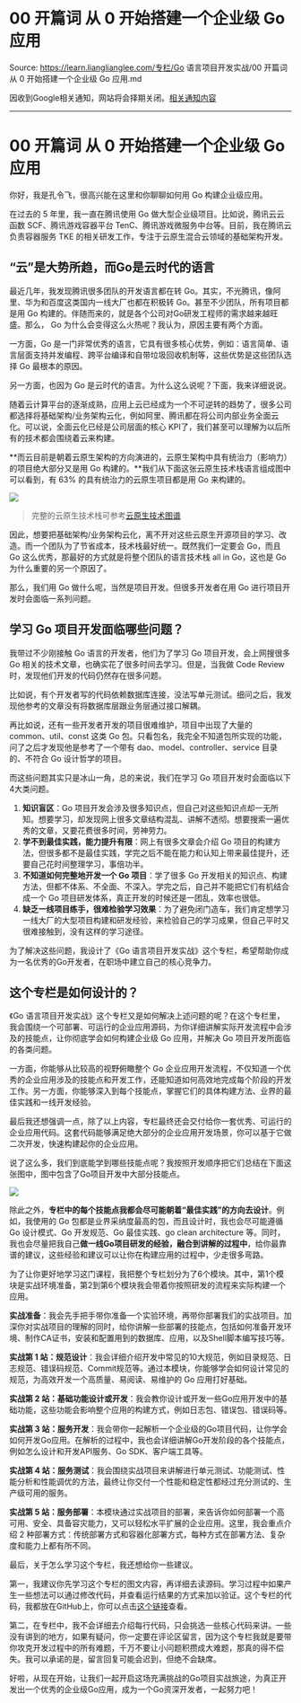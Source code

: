 # 00 开篇词 从 0 开始搭建一个企业级 Go 应用 

Source: https://learn.lianglianglee.com/专栏/Go 语言项目开发实战/00 开篇词 从 0 开始搭建一个企业级 Go 应用.md

因收到Google相关通知，网站将会择期关闭。[相关通知内容](https://lumendatabase.org/notices/44265620)

---

# 00 开篇词 从 0 开始搭建一个企业级 Go 应用

你好，我是孔令飞，很高兴能在这里和你聊聊如何用 Go 构建企业级应用。

在过去的 5 年里，我一直在腾讯使用 Go 做大型企业级项目。比如说，腾讯云云函数 SCF、腾讯游戏容器平台 TenC、腾讯游戏微服务中台等。目前，我在腾讯云负责容器服务 TKE 的相关研发工作，专注于云原生混合云领域的基础架构开发。

## “云”是大势所趋，而Go是云时代的语言

最近几年，我发现腾讯很多团队的开发语言都在转 Go。其实，不光腾讯，像阿里、华为和百度这类国内一线大厂也都在积极转 Go。甚至不少团队，所有项目都是用 Go 构建的。伴随而来的，就是各个公司对Go研发工程师的需求越来越旺盛。那么， Go 为什么会变得这么火热呢？我认为，原因主要有两个方面。

一方面，Go 是一门非常优秀的语言，它具有很多核心优势，例如：语言简单、语言层面支持并发编程、跨平台编译和自带垃圾回收机制等，这些优势是这些团队选择 Go 最根本的原因。

另一方面，也因为 Go 是云时代的语言。为什么这么说呢？下面，我来详细说说。

随着云计算平台的逐渐成熟，应用上云已经成为一个不可逆转的趋势了，很多公司都选择将基础架构/业务架构云化，例如阿里、腾讯都在将公司内部业务全面云化。可以说，全面云化已经是公司层面的核心 KPI了，我们甚至可以理解为以后所有的技术都会围绕着云来构建。

**而云目前是朝着云原生架构的方向演进的，云原生架构中具有统治力（影响力）的项目绝大部分又是用 Go 构建的。**我们从下面这张云原生技术栈语言组成图中可以看到，有 63% 的具有统治力的云原生项目都是用 Go 来构建的。

![](assets/c4151bede7e74094a1fb147d722f0261.jpg)

> 完整的云原生技术栈可参考[云原生技术图谱](https://landscape.cncf.io/images/landscape.png)

因此，想要把基础架构/业务架构云化，离不开对这些云原生开源项目的学习、改造。而一个团队为了节省成本，技术栈最好统一。既然我们一定要会 Go，而且 Go 这么优秀，那最好的方式就是将整个团队的语言技术栈 all in Go，这也是 Go 为什么重要的另一个原因了。

那么，我们用 Go 做什么呢，当然是项目开发。但很多开发者在用 Go 进行项目开发时会面临一系列问题。

## 学习 Go 项目开发面临哪些问题？

我带过不少刚接触 Go 语言的开发者，他们为了学习 Go 项目开发，会上网搜很多 Go 相关的技术文章，也确实花了很多时间去学习。但是，当我做 Code Review 时，发现他们开发的代码仍然存在很多问题。

比如说，有个开发者写的代码依赖数据库连接，没法写单元测试。细问之后，我发现他参考的文章没有将数据库层跟业务层通过接口解耦。

再比如说，还有一些开发者开发的项目很难维护，项目中出现了大量的 common、util、const 这类 Go 包。只看包名，我完全不知道包所实现的功能，问了之后才发现他是参考了一个带有 dao、model、controller、service 目录的、不符合 Go 设计哲学的项目。

而这些问题其实只是冰山一角，总的来说，我们在学习 Go 项目开发时会面临以下4大类问题。

1. **知识盲区**：Go 项目开发会涉及很多知识点，但自己对这些知识点却一无所知。想要学习，却发现网上很多文章结构混乱、讲解不透彻。想要搜索一遍优秀的文章，又要花费很多时间，劳神劳力。
2. **学不到最佳实践，能力提升有限**：网上有很多文章会介绍 Go 项目的构建方法，但很多都不是最佳实践，学完之后不能在能力和认知上带来最佳提升，还要自己花时间整理学习，事倍功半。
3. **不知道如何完整地开发一个 Go 项目**：学了很多 Go 开发相关的知识点、构建方法，但都不体系、不全面、不深入。学完之后，自己并不能把它们有机结合成一个 Go 项目研发体系，真正开发的时候还是一团乱，效率也很低。
4. **缺乏一线项目练手，很难检验学习效果**：为了避免闭门造车，我们肯定想学习一线大厂的大型项目构建和研发经验，来检验自己的学习成果，但自己平时又很难接触到，没有这样的学习途径。

为了解决这些问题，我设计了《Go 语言项目开发实战》这个专栏，希望帮助你成为一名优秀的Go开发者，在职场中建立自己的核心竞争力。

## 这个专栏是如何设计的？

《Go 语言项目开发实战》这个专栏又是如何解决上述问题的呢？在这个专栏里，我会围绕一个可部署、可运行的企业应用源码，为你详细讲解实际开发流程中会涉及的技能点，让你彻底学会如何构建企业级 Go 应用，并解决 Go 项目开发所面临的各类问题。

一方面，你能够从比较高的视野俯瞰整个 Go 企业应用开发流程，不仅知道一个优秀的企业应用涉及的技能点和开发工作，还能知道如何高效地完成每个阶段的开发工作。另一方面，你能够深入到每个技能点，掌握它们的具体构建方法、业界的最佳实践和一线开发经验。

最后我还想强调一点，除了以上内容，专栏最终还会交付给你一套优秀、可运行的企业应用代码。这套代码能够满足绝大部分的企业应用开发场景，你可以基于它做二次开发，快速构建起你的企业应用。

说了这么多，我们到底能学到哪些技能点呢？我按照开发顺序把它们总结在下面这张图中，图中包含了Go项目开发中大部分技能点。

![](assets/02a8b37698d149999d5b8ebbc11233ad.jpg)

除此之外，**专栏中的每个技能点我都会尽可能朝着“最佳实践”的方向去设计**。例如，我使用的 Go 包都是业界采纳度最高的包，而且设计时，我也会尽可能遵循 Go 设计模式、Go 开发规范、Go 最佳实践、go clean architecture 等。同时，我也会尽量把我自己**做一线Go项目研发的经验，融合到讲解的过程中**，给你最靠谱的建议，这些经验和建议可以让你在构建应用的过程中，少走很多弯路。

为了让你更好地学习这门课程，我把整个专栏划分为了6个模块。其中，第1个模块是实战环境准备，第2到第6个模块我会带着你按照研发的流程来实际构建一个应用。

**实战准备**：我会先手把手带你准备一个实验环境，再带你部署我们的实战项目。加深你对实战项目的理解的同时，给你讲解一些部署的技能点，包括如何准备开发环境、制作CA证书，安装和配置用到的数据库、应用，以及Shell脚本编写技巧等。

**实战第 1 站：规范设计**：我会详细介绍开发中常见的10大规范，例如目录规范、日志规范、错误码规范、Commit规范等。通过本模块，你能够学会如何设计常见的规范，为高效开发一个高质量、易阅读、易维护的 Go 应用打好基础。

**实战第 2 站：基础功能设计或开发**：我会教你设计或开发一些Go应用开发中的基础功能，这些功能会影响整个应用的构建方式，例如日志包、错误包、错误码等。

**实战第 3 站：服务开发**：我会带你一起解析一个企业级的Go项目代码，让你学会如何开发Go应用。在解析的过程中，我也会详细讲解Go开发阶段的各个技能点，例如怎么设计和开发API服务、Go SDK、客户端工具等。

**实战第 4 站：服务测试**：我会围绕实战项目来讲解进行单元测试、功能测试、性能分析和性能调优的方法，最终让你交付一个性能和稳定性都经过充分测试的、生产级可用的服务。

**实战第 5 站：服务部署**：本模块通过实战项目的部署，来告诉你如何部署一个高可用、安全、具备容灾能力，又可以轻松水平扩展的企业应用。这里，我会重点介绍 2 种部署方式：传统部署方式和容器化部署方式，每种方式在部署方法、复杂度和能力上都有所不同。

最后，关于怎么学习这个专栏，我还想给你一些建议。

第一，我建议你先学习这个专栏的图文内容，再详细去读源码。学习过程中如果产生一些想法可以通过修改代码，并查看运行结果的方式来加以验证。这个专栏的代码，我都放在GitHub上，你可以点击[这个链接](https://github.com/marmotedu/iam)查看。

第二，在专栏中，我不会详细去介绍每行代码，只会挑选一些核心代码来讲。一些没有讲到的地方，如果有疑问，你一定要在评论区留言，因为这个专栏我就是要带你攻克开发过程中的所有难题，千万不要让小问题积攒成大难题，那真的得不偿失。我可以承诺的是，留言回复可能会迟到，但绝不会缺席。

好啦，从现在开始，让我们一起开启这场充满挑战的Go项目实战旅途，为真正开发出一个优秀的企业级Go应用，成为一个Go资深开发者，一起努力吧！
